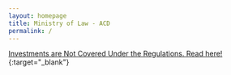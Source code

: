 ```yaml
---
layout: homepage
title: Ministry of Law - ACD
permalink: /
---
```

<!-- Type your notification here - the notification bar will not appear if this is empty. For other changes, refer to _data/homepage.yml to edit the homepage -->
[Investments are Not Covered Under the Regulations. Read here!](/list-of-registered-dealers/#what-is-covered-under-the-regulation){:target="_blank"}

